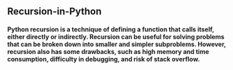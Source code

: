 ## Recursion-in-Python
#### Python recursion is a technique of defining a function that calls itself, either directly or indirectly. Recursion can be useful for solving problems that can be broken down into smaller and simpler subproblems. However, recursion also has some drawbacks, such as high memory and time consumption, difficulty in debugging, and risk of stack overflow.
